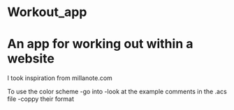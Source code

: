 # Workout_app
# An app for working out within a website
I took inspiration from millanote.com

To use the color scheme
-go into 
-look at the example comments in the .acs file
-coppy their format
